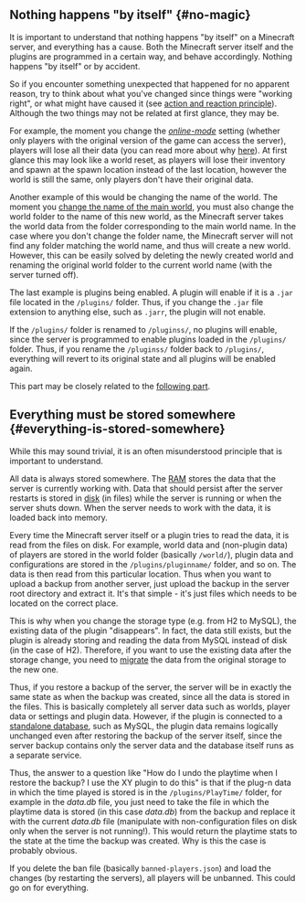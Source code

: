## Nothing happens "by itself" {#no-magic}
It is important to understand that nothing happens "by itself" on a Minecraft server, and everything has a cause. Both the Minecraft server itself and the plugins are programmed in a certain way, and behave accordingly. Nothing happens "by itself" or by accident.

So if you encounter something unexpected that happened for no apparent reason, try to think about what you've changed since things were "working right", or what might have caused it (see [action and reaction principle](../problem-solving/common-issues.md#action-and-reaction)). Although the two things may not be related at first glance, they may be.

For example, the moment you change the [*online-mode*](../general/online-mode.md#online-mode) setting (whether only players with the original version of the game can access the server), players will lose all their data (you can read more about why [here](../general/online-mode.md#online-mode-change-data-loss)). At first glance this may look like a world reset, as players will lose their inventory and spawn at the spawn location instead of the last location, however the world is still the same, only players don't have their original data.

Another example of this would be changing the name of the world. The moment you [change the name of the main world](../general/world.md#world-name), you must also change the world folder to the name of this new world, as the Minecraft server takes the world data from the folder corresponding to the main world name. In the case where you don't change the folder name, the Minecraft server will not find any folder matching the world name, and thus will create a new world. However, this can be easily solved by deleting the newly created world and renaming the original world folder to the current world name (with the server turned off).

The last example is plugins being enabled. A plugin will enable if it is a `.jar` file located in the `/plugins/` folder. Thus, if you change the `.jar` file extension to anything else, such as `.jarr`, the plugin will not enable.

If the `/plugins/` folder is renamed to `/pluginss/`, no plugins will enable, since the server is programmed to enable plugins loaded in the `/plugins/` folder. Thus, if you rename the `/pluginss/` folder back to `/plugins/`, everything will revert to its original state and all plugins will be enabled again.

This part may be closely related to the [following part](#everything-is-stored-somewhere).

## Everything must be stored somewhere {#everything-is-stored-somewhere}
While this may sound trivial, it is an often misunderstood principle that is important to understand.

All data is always stored somewhere. The [RAM](#memory) stores the data that the server is currently working with. Data that should persist after the server restarts is stored in [disk](../administration/server-resources.md#disk) (in files) while the server is running or when the server shuts down. When the server needs to work with the data, it is loaded back into memory.

Every time the Minecraft server itself or a plugin tries to read the data, it is read from the files on disk. For example, world data and
(non-plugin data) of players are stored in the world folder (basically `/world/`), plugin data and configurations are stored in the `/plugins/pluginname/` folder, and so on. The data is then read from this particular location. Thus when you want to upload a backup from another server, just upload the backup in the server root directory and extract it. It's that simple - it's just files which needs to be located on the correct place.

This is why when you change the storage type (e.g. from H2 to MySQL), the existing data of the plugin "disappears". In fact, the data still exists, but the plugin is already storing and reading the data from MySQL instead of disk (in the case of H2). Therefore, if you want to use the existing data after the storage change, you need to [migrate](../administration/databases.md#storage-method-change-data-loss) the data from the original storage to the new one.

Thus, if you restore a backup of the server, the server will be in exactly the same state as when the backup was created, since all the data is stored in the files. This is basically completely all server data such as worlds, player data or settings and plugin data. However, if the plugin is connected to a [standalone database](../administration/databases.md#standalone-database), such as MySQL, the plugin data remains logically unchanged even after restoring the backup of the server itself, since the server backup contains only the server data and the database itself runs as a separate service.

Thus, the answer to a question like "How do I undo the playtime when I restore the backup? I use the XY plugin to do this" is that if
the plug-n data in which the time played is stored is in the `/plugins/PlayTime/` folder, for example in the *data.db* file, you just need to take the file in which the playtime data is stored (in this case *data.db*) from the backup and replace it with the current *data.db* file (manipulate with non-configuration files on disk only when the server is not running!). This would return the playtime stats to the state at the time the backup was created. Why is this the case is probably obvious.

If you delete the ban file (basically `banned-players.json`) and load the changes (by restarting the servers), all players will be unbanned. This could go on for everything.
